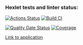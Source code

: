 ### Hexlet tests and linter status:
[![Actions Status](https://github.com/streltsov95/java-project-99/actions/workflows/hexlet-check.yml/badge.svg)](https://github.com/streltsov95/java-project-99/actions)
[![Build CI](https://github.com/streltsov95/java-project-99/actions/workflows/main.yml/badge.svg)](https://github.com/streltsov95/java-project-99/actions/workflows/main.yml)

[![Quality Gate Status](https://sonarcloud.io/api/project_badges/measure?project=streltsov95_java-project-99&metric=alert_status)](https://sonarcloud.io/summary/new_code?id=streltsov95_java-project-99)
[![Coverage](https://sonarcloud.io/api/project_badges/measure?project=streltsov95_java-project-99&metric=coverage)](https://sonarcloud.io/summary/new_code?id=streltsov95_java-project-99)

[Link to application](https://task-tracker-cm9k.onrender.com)